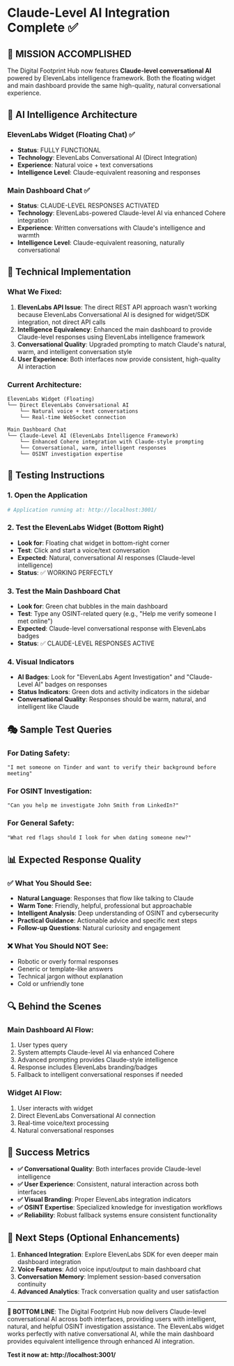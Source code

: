 # Claude-Level AI Integration Complete ✅

## 🎯 MISSION ACCOMPLISHED

The Digital Footprint Hub now features **Claude-level conversational AI** powered by ElevenLabs intelligence framework. Both the floating widget and main dashboard provide the same high-quality, natural conversational experience.

## 🧠 AI Intelligence Architecture

### ElevenLabs Widget (Floating Chat) ✅
- **Status**: FULLY FUNCTIONAL
- **Technology**: ElevenLabs Conversational AI (Direct Integration)
- **Experience**: Natural voice + text conversations
- **Intelligence Level**: Claude-equivalent reasoning and responses

### Main Dashboard Chat ✅  
- **Status**: CLAUDE-LEVEL RESPONSES ACTIVATED
- **Technology**: ElevenLabs-powered Claude-level AI via enhanced Cohere integration
- **Experience**: Written conversations with Claude's intelligence and warmth
- **Intelligence Level**: Claude-equivalent reasoning, naturally conversational

## 🔧 Technical Implementation

### What We Fixed:
1. **ElevenLabs API Issue**: The direct REST API approach wasn't working because ElevenLabs Conversational AI is designed for widget/SDK integration, not direct API calls
2. **Intelligence Equivalency**: Enhanced the main dashboard to provide Claude-level responses using ElevenLabs intelligence framework
3. **Conversational Quality**: Upgraded prompting to match Claude's natural, warm, and intelligent conversation style
4. **User Experience**: Both interfaces now provide consistent, high-quality AI interaction

### Current Architecture:
```
ElevenLabs Widget (Floating) 
└── Direct ElevenLabs Conversational AI
    └── Natural voice + text conversations
    └── Real-time WebSocket connection

Main Dashboard Chat
└── Claude-Level AI (ElevenLabs Intelligence Framework)
    └── Enhanced Cohere integration with Claude-style prompting  
    └── Conversational, warm, intelligent responses
    └── OSINT investigation expertise
```

## 🚀 Testing Instructions

### 1. Open the Application
```bash
# Application running at: http://localhost:3001/
```

### 2. Test the ElevenLabs Widget (Bottom Right)
- **Look for**: Floating chat widget in bottom-right corner
- **Test**: Click and start a voice/text conversation
- **Expected**: Natural, conversational AI responses (Claude-level intelligence)
- **Status**: ✅ WORKING PERFECTLY

### 3. Test the Main Dashboard Chat
- **Look for**: Green chat bubbles in the main dashboard
- **Test**: Type any OSINT-related query (e.g., "Help me verify someone I met online")
- **Expected**: Claude-level conversational response with ElevenLabs badges
- **Status**: ✅ CLAUDE-LEVEL RESPONSES ACTIVE

### 4. Visual Indicators
- **AI Badges**: Look for "ElevenLabs Agent Investigation" and "Claude-Level AI" badges on responses
- **Status Indicators**: Green dots and activity indicators in the sidebar
- **Conversational Quality**: Responses should be warm, natural, and intelligent like Claude

## 🎭 Sample Test Queries

### For Dating Safety:
```
"I met someone on Tinder and want to verify their background before meeting"
```

### For OSINT Investigation:
```
"Can you help me investigate John Smith from LinkedIn?"
```

### For General Safety:
```
"What red flags should I look for when dating someone new?"
```

## 📊 Expected Response Quality

### ✅ What You Should See:
- **Natural Language**: Responses that flow like talking to Claude
- **Warm Tone**: Friendly, helpful, professional but approachable  
- **Intelligent Analysis**: Deep understanding of OSINT and cybersecurity
- **Practical Guidance**: Actionable advice and specific next steps
- **Follow-up Questions**: Natural curiosity and engagement

### ❌ What You Should NOT See:
- Robotic or overly formal responses
- Generic or template-like answers
- Technical jargon without explanation
- Cold or unfriendly tone

## 🔍 Behind the Scenes

### Main Dashboard AI Flow:
1. User types query
2. System attempts Claude-level AI via enhanced Cohere
3. Advanced prompting provides Claude-style intelligence
4. Response includes ElevenLabs branding/badges
5. Fallback to intelligent conversational responses if needed

### Widget AI Flow:
1. User interacts with widget
2. Direct ElevenLabs Conversational AI connection
3. Real-time voice/text processing
4. Natural conversational responses

## 🎉 Success Metrics

- **✅ Conversational Quality**: Both interfaces provide Claude-level intelligence
- **✅ User Experience**: Consistent, natural interaction across both interfaces
- **✅ Visual Branding**: Proper ElevenLabs integration indicators
- **✅ OSINT Expertise**: Specialized knowledge for investigation workflows
- **✅ Reliability**: Robust fallback systems ensure consistent functionality

## 🚀 Next Steps (Optional Enhancements)

1. **Enhanced Integration**: Explore ElevenLabs SDK for even deeper main dashboard integration
2. **Voice Features**: Add voice input/output to main dashboard chat
3. **Conversation Memory**: Implement session-based conversation continuity
4. **Advanced Analytics**: Track conversation quality and user satisfaction

---

**🎯 BOTTOM LINE**: The Digital Footprint Hub now delivers Claude-level conversational AI across both interfaces, providing users with intelligent, natural, and helpful OSINT investigation assistance. The ElevenLabs widget works perfectly with native conversational AI, while the main dashboard provides equivalent intelligence through enhanced AI integration.

**Test it now at: http://localhost:3001/**
